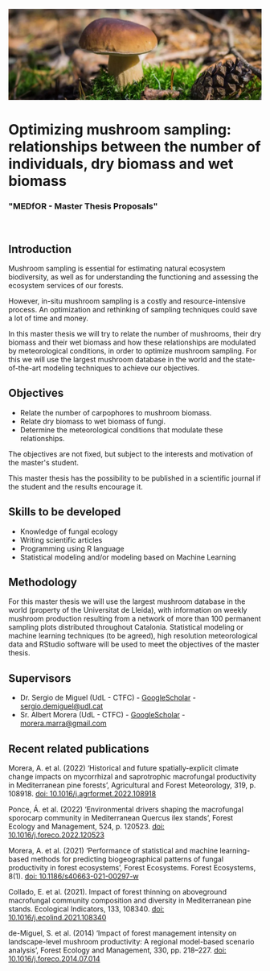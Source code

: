 ![Boletus](https://github.com/AlbertMorera/MEDfOR/blob/main/Optimizing%20mushroom%20sampling/boletus.jpg)

# **Optimizing mushroom sampling: relationships between the number of individuals, dry biomass and wet biomass**

### "MEDfOR - Master Thesis Proposals" 
  
</br>

## Introduction

Mushroom sampling is essential for estimating natural ecosystem biodiversity, as well as for understanding the functioning and assessing the ecosystem services of our forests. 

However, in-situ mushroom sampling is a costly and resource-intensive process. An optimization and rethinking of sampling techniques could save a lot of time and money.

In this master thesis we will try to relate the number of mushrooms, their dry biomass and their wet biomass and how these relationships are modulated by meteorological conditions, in order to optimize mushroom sampling. For this we will use the largest mushroom database in the world and the state-of-the-art modeling techniques to achieve our objectives.


## Objectives
- Relate the number of carpophores to mushroom biomass.
- Relate dry biomass to wet biomass of fungi.
- Determine the meteorological conditions that modulate these relationships.

The objectives are not fixed, but subject to the interests and motivation of the master's student.

This master thesis has the possibility to be published in a scientific journal if the student and the results encourage it.


## Skills to be developed
- Knowledge of fungal ecology
- Writing scientific articles
- Programming using R language
- Statistical modeling and/or modeling based on Machine Learning


## Methodology
For this master thesis we will use the largest mushroom database in the world (property of the Universitat de Lleida), with information on weekly mushroom production resulting from a network of more than 100 permanent sampling plots distributed throughout Catalonia. 
Statistical modeling or machine learning techniques (to be agreed), high resolution meteorological data and RStudio software will be used to meet the objectives of the master thesis.


## Supervisors
-	Dr. Sergio de Miguel (UdL - CTFC) - [GoogleScholar](https://scholar.google.com/citations?hl=en&user=HVgjsAMAAAAJ) - sergio.demiguel@udl.cat
-	Sr. Albert Morera (UdL - CTFC) - [GoogleScholar](https://scholar.google.com/citations?user=O4XCe_gAAAAJ&hl=en&oi=ao) - morera.marra@gmail.com

## Recent related publications
Morera, A. et al. (2022) ‘Historical and future spatially-explicit climate change impacts on mycorrhizal and saprotrophic macrofungal productivity in Mediterranean pine forests’, Agricultural and Forest Meteorology, 319, p. 108918. [doi: 10.1016/j.agrformet.2022.108918](https://www.sciencedirect.com/science/article/pii/S0168192322001113)

Ponce, Á. et al. (2022) ‘Environmental drivers shaping the macrofungal sporocarp community in Mediterranean Quercus ilex stands’, Forest Ecology and Management, 524, p. 120523. [doi: 10.1016/j.foreco.2022.120523](https://www.sciencedirect.com/science/article/pii/S0378112722005175)

Morera, A. et al. (2021) ‘Performance of statistical and machine learning-based methods for predicting biogeographical patterns of fungal productivity in forest ecosystems’, Forest Ecosystems. Forest Ecosystems, 8(1). [doi: 10.1186/s40663-021-00297-w](https://link.springer.com/article/10.1186/s40663-021-00297-w)

Collado, E. et al. (2021). Impact of forest thinning on aboveground macrofungal community composition and diversity in Mediterranean pine stands. Ecological Indicators, 133, 108340. [doi: 10.1016/j.ecolind.2021.108340](https://www.sciencedirect.com/science/article/pii/S1470160X21010050)

de-Miguel, S. et al. (2014) ‘Impact of forest management intensity on landscape-level mushroom productivity: A regional model-based scenario analysis’, Forest Ecology and Management, 330, pp. 218–227. [doi: 10.1016/j.foreco.2014.07.014](https://www.sciencedirect.com/science/article/pii/S0378112714004344)
